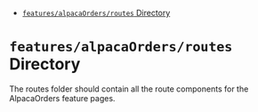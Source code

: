 <!-- START doctoc generated TOC please keep comment here to allow auto update -->
<!-- DON'T EDIT THIS SECTION, INSTEAD RE-RUN doctoc TO UPDATE -->

- [`features/alpacaOrders/routes` Directory](#featuresalpacaordersroutes-directory)

<!-- END doctoc generated TOC please keep comment here to allow auto update -->

# `features/alpacaOrders/routes` Directory

The routes folder should contain all the route components for the AlpacaOrders feature pages.
